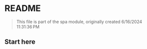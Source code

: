 # README

> This file is part of the spa module, originally created 6/16/2024 11:31:36 PM

## Start here

